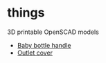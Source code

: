 things
======

3D printable OpenSCAD models

- [Baby bottle handle](baby-bottle-handle/baby-bottle-handle.stl)
- [Outlet cover](outlet-cover/outlet-cover.stl)

